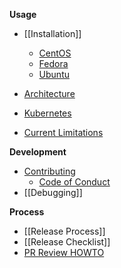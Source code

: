 **Usage**
* [[Installation]]
  * [CentOS](/clearcontainers/runtime/wiki/Installing-Clear-Containers-3.0-on-CentOS)
  * [Fedora](/clearcontainers/runtime/wiki/Installing-Clear-Containers-3.0-on-Fedora)
  * [Ubuntu](/clearcontainers/runtime/wiki/Installing-Clear-Containers-3.0-on-Ubuntu)

* [Architecture](/clearcontainers/runtime/blob/master/docs/architecture/architecture.md)

* [Kubernetes](/clearcontainers/runtime/wiki/Clear-Containers-and-Kubernetes)

* [Current Limitations](/clearcontainers/runtime/wiki/Current-Limitations)

**Development**
* [Contributing](/clearcontainers/runtime/blob/master/CONTRIBUTING.md)
  * [Code of Conduct](/clearcontainers/runtime/blob/master/CODE_OF_CONDUCT.md)
* [[Debugging]]

**Process**
* [[Release Process]]
* [[Release Checklist]]
* [PR Review HOWTO](https://github.com/01org/cc-oci-runtime/wiki/PR-Review-HOWTO)
